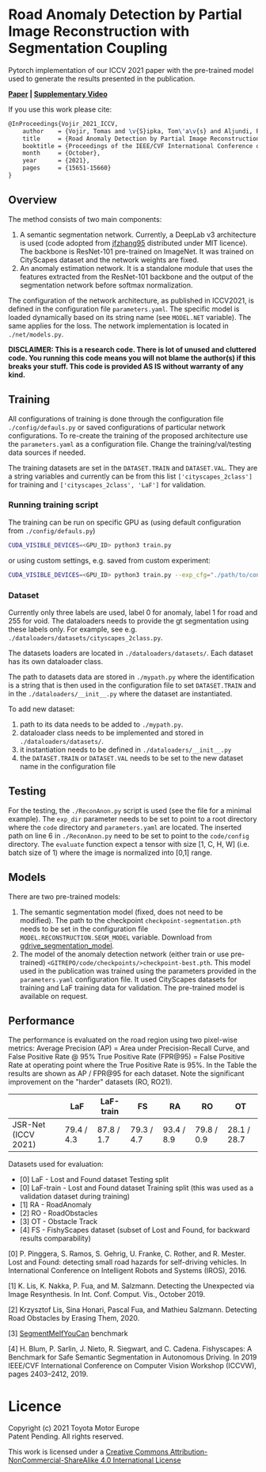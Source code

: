 # Road Anomaly Detection by Partial Image Reconstruction with Segmentation Coupling 
Pytorch implementation of our ICCV 2021 paper with the pre-trained model used to generate the results presented in the publication.

**[Paper](https://openaccess.thecvf.com/content/ICCV2021/papers/Vojir_Road_Anomaly_Detection_by_Partial_Image_Reconstruction_With_Segmentation_Coupling_ICCV_2021_paper.pdf)
| [Supplementary
Video](https://cmp.felk.cvut.cz/~vojirtom/data/ICCV2021_Supplementary.mp4)** 

If you use this work please cite:
```latex
@InProceedings{Vojir_2021_ICCV,
    author    = {Vojir, Tomas and \v{S}ipka, Tom\'a\v{s} and Aljundi, Rahaf and Chumerin, Nikolay and Reino, Daniel Olmeda and Matas, Jiri},
    title     = {Road Anomaly Detection by Partial Image Reconstruction With Segmentation Coupling},
    booktitle = {Proceedings of the IEEE/CVF International Conference on Computer Vision (ICCV)},
    month     = {October},
    year      = {2021},
    pages     = {15651-15660}
}
```

## Overview

The method consists of two main components:
1. A semantic segmentation network. Currently, a DeepLab v3 architecture is
   used (code adopted from
   [jfzhang95](https://github.com/jfzhang95/pytorch-deeplab-xception)
   distributed under MIT licence). The backbone is ResNet-101 pre-trained on
   ImageNet. It was trained on CityScapes dataset and the network weights are
   fixed.
2. An anomaly estimation network. It is a standalone module that uses the
   features extracted from the ResNet-101 backbone and the output of the
   segmentation network before softmax normalization.

The configuration of the network architecture, as published in ICCV2021, is defined in the
configuration file `parameters.yaml`.  The specific model is loaded
dynamically based on its string name (see `MODEL.NET` variable). The same
applies for the loss. The network implementation is located in
`./net/models.py`. 

**DISCLAIMER: This is a research code. There is lot of unused and cluttered code. You running this code means you will not blame the 
author(s) if this breaks your stuff. This code is provided AS IS without warranty of any kind.**

## Training

All configurations of training is done through the configuration file
`./config/defauls.py` or saved configurations of particular network
configurations. To re-create the training of the proposed architecture use the
`parameters.yaml` as a configuration file. Change the training/val/testing data
sources if needed.

The training datasets are set in the `DATASET.TRAIN` and `DATASET.VAL`. They
are a string variables and currently can be from this list
`['cityscapes_2class']` for training
and  `['cityscapes_2class', 'LaF']` for validation.

### Running training script
The training can be run on specific GPU as (using default configuration from `./config/defauls.py`)
```sh
CUDA_VISIBLE_DEVICES=<GPU_ID> python3 train.py
```
or using custom settings, e.g. saved from custom experiment:
```sh
CUDA_VISIBLE_DEVICES=<GPU_ID> python3 train.py --exp_cfg="./path/to/config_file.yaml"
```

### Dataset

Currently only three labels are used, label 0 for anomaly, label 1 for road and
255 for void. The dataloaders needs to provide the gt segmentation using these
labels only. For example, see e.g.
`./dataloaders/datasets/cityscapes_2class.py`.

The datasets loaders are located in `./dataloaders/datasets/`. Each dataset has
its own dataloader class. 

The path to datasets data are stored in `./mypath.py` where the identification
is a string that is then used in the configuration file to set `DATASET.TRAIN` and
in the `./dataloaders/__init__.py` where the dataset are instantiated.

To add new dataset:
1. path to its data needs to be added to `./mypath.py`.  
2. dataloader class needs to be implemented and stored in `./dataloaders/datasets/`.
3. it instantiation needs to be defined in `./dataloaders/__init__.py` 
4. the `DATASET.TRAIN` or `DATASET.VAL` needs to be set to the new dataset name in the configuration file  

## Testing

For the testing, the `./ReconAnon.py` script is used (see the file for
a minimal example). The `exp_dir` parameter needs to be set to point to a root
directory where the `code` directory and `parameters.yaml` are located.  The
inserted path on line 6 in `./ReconAnon.py` need to be set to point to the
`code/config` directory.  The `evaluate` function expect a tensor with size [1, C, H,
W] (i.e. batch size of 1) where the image is normalized into [0,1] range. 

## Models

There are two pre-trained models:
1. The semantic segmentation model (fixed, does not need to be modified).
   The path to the checkpoint `checkpoint-segmentation.pth` needs to be set
   in the configuration file `MODEL.RECONSTRUCTION.SEGM_MODEL` variable.
   Download from
   [gdrive_segmentation_model](https://drive.google.com/file/d/1gLYgTYXpqcNMUtBHTAvTW6GM8-hK7a4p/view?usp=sharing).
2. The model of the anomaly detection network (either train or use pre-trained)
   `<GITREPO/code/checkpoints/>checkpoint-best.pth`. This model used in the
   publication was trained using the parameters provided in the
   `parameters.yaml` configuration file. It used CityScapes datasets for
   training and LaF training data for validation.  The pre-trained model is
   available on request.

## Performance 

The performance is evaluated on the road region using two pixel-wise metrics:
Average Precision (AP) = Area under Precision-Recall Curve, and False Positive
Rate @ 95% True Positive Rate (FPR@95) = False Positive Rate at operating point
where the True Positive Rate is 95%. In the Table the results are shown as AP
/ FPR@95 for each dataset. Note the significant improvement on the "harder"
datasets (RO, RO21).

|                     | LaF        | LaF-train  | FS         | RA         | RO         | OT          |
|---------------------|------------|------------|------------|------------|------------|-------------|
| JSR-Net (ICCV 2021) | 79.4 / 4.3 | 87.8 / 1.7 | 79.3 / 4.7 | 93.4 / 8.9 | 79.8 / 0.9 | 28.1 / 28.7 |


Datasets used for evaluation:
* [0] LaF - Lost and Found dataset Testing split
* [0] LaF-train - Lost and Found dataset Training split (this was used as a validation dataset during training)
* [1] RA - RoadAnomaly
* [2] RO - RoadObstacles
* [3] OT - Obstacle Track 
* [4] FS - FishyScapes dataset (subset of Lost and Found, for backward results comparability)


[0] P. Pinggera, S. Ramos, S. Gehrig, U. Franke, C. Rother, and R. Mester. Lost
and Found: detecting small road hazards for self-driving vehicles. In
International Conference on Intelligent Robots and Systems (IROS), 2016.  

[1] K. Lis, K. Nakka, P. Fua, and M. Salzmann. Detecting the Unexpected via Image
Resynthesis. In Int. Conf. Comput.  Vis., October 2019.

[2] Krzysztof Lis, Sina Honari, Pascal Fua, and Mathieu Salzmann. Detecting
Road Obstacles by Erasing Them, 2020.

[3] [SegmentMeIfYouCan](https://segmentmeifyoucan.com/) benchmark

[4] H. Blum, P. Sarlin, J. Nieto, R. Siegwart, and C. Cadena.  Fishyscapes:
A Benchmark for Safe Semantic Segmentation in Autonomous Driving. In 2019
IEEE/CVF International Conference on Computer Vision Workshop (ICCVW), pages
2403–2412, 2019.

# Licence
Copyright (c) 2021 Toyota Motor Europe<br>
Patent Pending. All rights reserved.

This work is licensed under a [Creative Commons
Attribution-NonCommercial-ShareAlike 4.0 International
License](https://creativecommons.org/licenses/by-nc/4.0/)


